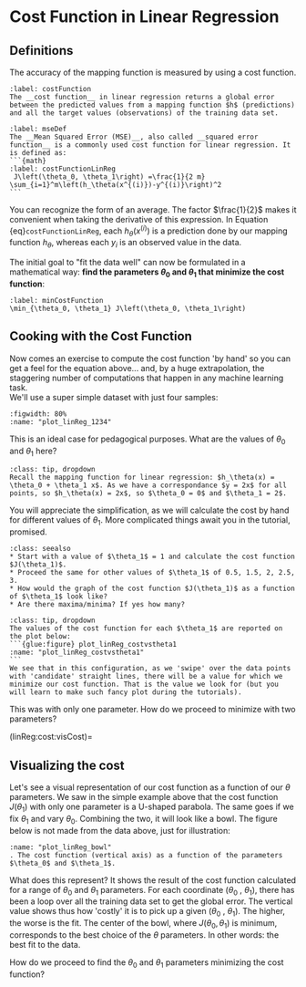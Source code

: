 # Cost Function in Linear Regression

## Definitions

The accuracy of the mapping function is measured by using a cost function. 
````{prf:definition}
:label: costFunction
The __cost function__ in linear regression returns a global error between the predicted values from a mapping function $h$ (predictions) and all the target values (observations) of the training data set.
````

````{prf:definition}
:label: mseDef
The __Mean Squared Error (MSE)__, also called __squared error function__ is a commonly used cost function for linear regression. It is defined as:
```{math}
:label: costFunctionLinReg
 J\left(\theta_0, \theta_1\right) =\frac{1}{2 m} \sum_{i=1}^m\left(h_\theta(x^{(i)})-y^{(i)}\right)^2
```
````
You can recognize the form of an average. The factor $\frac{1}{2}$ makes it convenient when taking the derivative of this expression.
In Equation {eq}`costFunctionLinReg`, each $h_\theta (x^{(i)})$ is a prediction done by our mapping function $h_\theta$, whereas each $y_i$ is an observed value in the data. 

The initial goal to "fit the data well" can now be formulated in a mathematical way: __find the parameters $\theta_0$ and $\theta_1$ that minimize the cost function__:
```{math}
:label: minCostFunction
\min_{\theta_0, \theta_1} J\left(\theta_0, \theta_1\right)
```

## Cooking with the Cost Function 
Now comes an exercise to compute the cost function 'by hand' so you can get a feel for the equation above... and, by a huge extrapolation, the staggering number of computations that happen in any machine learning task.  
We'll use a super simple dataset with just four samples:

```{glue:figure} plot_linReg_1234
:figwidth: 80%
:name: "plot_linReg_1234"
```

This is an ideal case for pedagogical purposes. What are the values of $\theta_0$ and $\theta_1$ here? 
```{admonition} Check your answers
:class: tip, dropdown
Recall the mapping function for linear regression: $h_\theta(x) = \theta_0 + \theta_1 x$. As we have a correspondance $y = 2x$ for all points, so $h_\theta(x) = 2x$, so $\theta_0 = 0$ and $\theta_1 = 2$.
```
You will appreciate the simplification, as we will calculate the cost by hand for different values of $\theta_1$. More complicated things await you in the tutorial, promised.

```{admonition} Exercise
:class: seealso
* Start with a value of $\theta_1$ = 1 and calculate the cost function $J(\theta_1)$.
* Proceed the same for other values of $\theta_1$ of 0.5, 1.5, 2, 2.5, 3.
* How would the graph of the cost function $J(\theta_1)$ as a function of $\theta_1$ look like?
* Are there maxima/minima? If yes how many?
```


````{admonition} Solutions  ✋  Don't look too soon! Give it a try first.
:class: tip, dropdown  
The values of the cost function for each $\theta_1$ are reported on the plot below:
```{glue:figure} plot_linReg_costvstheta1
:name: "plot_linReg_costvstheta1"
```
We see that in this configuration, as we 'swipe' over the data points with 'candidate' straight lines, there will be a value for which we minimize our cost function. That is the value we look for (but you will learn to make such fancy plot during the tutorials).
````

This was with only one parameter. How do we proceed to minimize with two parameters? 

(linReg:cost:visCost)=
## Visualizing the cost
Let's see a visual representation of our cost function as a function of our $\theta$ parameters. We saw in the simple example above that the cost function $J(\theta_1)$ with only one parameter is a U-shaped parabola. The same goes if we fix $\theta_1$ and vary $\theta_0$. Combining the two, it will look like a bowl. The figure below is not made from the data above, just for illustration:
```{glue:figure} plot_linReg_bowl
:name: "plot_linReg_bowl"
. The cost function (vertical axis) as a function of the parameters $\theta_0$ and $\theta_1$.
```
What does this represent? It shows the result of the cost function calculated for a range of $\theta_0$ and $\theta_1$ parameters. For each coordinate ($\theta_0$ , $\theta_1$), there has been a loop over all the training data set to get the global error. The vertical value shows thus how 'costly' it is to pick up a given ($\theta_0$ , $\theta_1$). The higher, the worse is the fit. The center of the bowl, where $J(\theta_0 , \theta_1)$ is minimum, corresponds to the best choice of the $\theta$ parameters. In other words: the best fit to the data.

How do we proceed to find the $\theta_0$ and $\theta_1$ parameters minimizing the cost function?